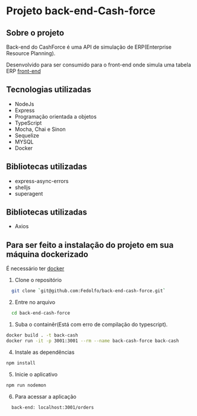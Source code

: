 # Projeto back-end-Cash-force

## Sobre o projeto

Back-end do CashForce é uma API de simulação de ERP(Enterprise Resource Planning).

Desenvolvido para ser consumido para o front-end onde simula uma tabela ERP [front-end](https://github.com/Fedolfo/front-end-cash-force)

## Tecnologias utilizadas

* NodeJs
* Express
* Programação orientada a objetos
* TypeScript
* Mocha, Chai e Sinon
* Sequelize
* MYSQL
* Docker

## Bibliotecas utilizadas

* express-async-errors
* shelljs
* superagent

## Bibliotecas utilizadas

* Axios

## Para ser feito a instalação do projeto em sua máquina dockerizado

É necessário ter [docker](https://docs.docker.com/get-docker/)

1. Clone o repositório
```bash
  git clone `git@github.com:Fedolfo/back-end-cash-force.git`
```
2. Entre no arquivo
```bash
  cd back-end-cash-force
```
1. Suba o containêr(Está com erro de compilação do typescript).
```bash
docker build . -t back-cash
docker run -it -p 3001:3001 --rm --name back-cash-force back-cash
```
4. Instale as dependências
```bash
npm install
```
5. Inicie o aplicativo
```bash
npm run nodemon
```

6. Para acessar a aplicação
```bash
  back-end: localhost:3001/orders
```
